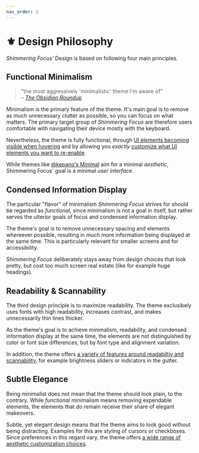 ```yaml
---
nav_order: 2
---
```


# ⚜️ Design Philosophy

*Shimmering Focus'* Design is based on following four main principles.

## Functional Minimalism

> "the most aggressively 'minimalistic' theme I'm aware of"  
> *– [The Obsidian Roundup](https://www.obsidianroundup.org/2022-01-29/)*

Minimalism is the primary feature of the theme. It's main goal is to remove as much unnecessary clutter as possible, so you can focus on what matters. The primary target group of *Shimmering Focus* are therefore users comfortable with navigating their device mostly with the keyboard.

Nevertheless, the theme is fully functional, through [UI elements becoming visible when hovering](/shimmering-focus/core-features#hidingshowing-ui-elements) and by allowing you *exactly* [customize what UI elements you want to re-enable](/shimmering-focus/theme-settings).

While themes like [@kepano's Minimal](https://github.com/kepano/obsidian-minimal) aim for a minimal *aesthetic*, Shimmering Focus' goal is a minimal *user interface*.

## Condensed Information Display

The particular "flavor" of minimalism *Shimmering Focus* strives for should be regarded as *functional*, since minimalism is not a goal in itself, but rather serves the ulterior goals of focus and condensed information display.

The theme's goal is to remove unnecessary spacing and elements whereever possible, resulting in much more information being displayed at the same time. This is particularly relevant for smaller screens and for accessibility.

*Shimmering Focus* deliberately stays away from design choices that look pretty, but cost too much screen real estate (like for example huge headings).

## Readability & Scannability

The third design principle is to maximize readability. The theme exclusibely uses fonts with high readability, increases contrast, and makes unnecessarily thin lines thicker.

As the theme's goal is to achieve minimalism, readability, and condensed information display at the same time, the elements are not distinguished by color or font size differences, but by font type and alignment variation.

In addition, the theme offers [a variety of features around readabiltiy and scannability](/shimmering-focus/reading-and-scanning), for example brightness sliders or indicators in the gutter.

## Subtle Elegance

Being minimalist does not mean that the theme should look plain, to the contrary. While *functional* minimalism means removing expendable elements, the elements that *do* remain receive their share of elegant makeovers.

Subtle, yet elegant design means that the theme aims to look good without being distracting. Examples for this are styling of cursors or checkboxes. Since preferences in this regard vary, the theme offers [a wide range of aesthetic customization choices](/shimmering-focus/color-and-aesthetics).

